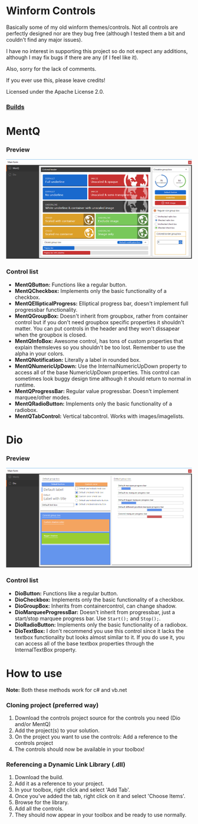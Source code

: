 # Winform Controls
Basically some of my old winform themes/controls. Not all controls are perfectly designed nor are they bug free (although I tested them a bit and couldn't find any major issues).

I have no interest in supporting this project so do not expect any additions, although I may fix bugs if there are any (if I feel like it).

Also, sorry for the lack of comments.

If you ever use this, please leave credits!

Licensed under the Apache License 2.0.

### [Builds](builds)

# MentQ
### Preview
![MentQ control preview](preview-mentq.png)

### Control list
* __MentQButton:__ Functions like a regular button.
* __MentQCheckbox:__ Implements only the basic functionality of a checkbox.
* __MentQEllipticalProgress:__ Elliptical progress bar, doesn't implement full progressbar functionality.
* __MentQGroupBox:__ Doesn't inherit from groupbox, rather from container control but if you don't need groupbox specific properties it shouldn't matter. You can put controls in the header and they won't dissapear when the groupbox is closed.
* __MentQInfoBox:__ Awesome control, has tons of custom properties that explain themsleves so you shouldn't be too lost. Remember to use the alpha in your colors.
* __MentQNotification:__ Literally a label in rounded box.
* __MentQNumericUpDown:__ Use the InternalNumericUpDown property to access all of the base NumericUpDown properties. This control can sometimes look buggy design time although it should return to normal in runtime.
* __MentQProgressBar:__ Regular value progressbar. Doesn't implement marquee/other modes.
* __MentQRadioButton:__ Implements only the basic functionality of a radiobox.
* __MentQTabControl:__ Vertical tabcontrol. Works with images/imagelists.

# Dio
### Preview
![Dio control preview](preview-dio.png)

### Control list
* __DioButton:__ Functions like a regular button.
* __DioCheckbox:__ Implements only the basic functionality of a checkbox.
* __DioGroupBox:__ Inherits from containercontrol, can change shadow.
* __DioMarqueeProgressBar:__ Doesn't inherit from progressbar, just a start/stop marquee progress bar. Use `Start();` and `Stop();`.
* __DioRadioButton:__ Implements only the basic functionality of a radiobox.
* __DioTextBox:__ I don't recommend you use this control since it lacks the textbox functionality but looks almost similar to it. If you do use it, you can access all of the base textbox properties through the InternalTextBox property.

# How to use
__Note:__ Both these methods work for c# and vb.net

### Cloning project (preferred way)
1. Download the controls project source for the controls you need (Dio and/or MentQ)
2. Add the project(s) to your solution.
3. On the project you want to use the controls: Add a reference to the controls project
4. The controls should now be available in your toolbox!

### Referencing a Dynamic Link Library (.dll)
1. Download the build.
2. Add it as a reference to your project.
3. In your toolbox, right click and select 'Add Tab'.
4. Once you've added the tab, right click on it and select 'Choose Items'.
5. Browse for the library.
6. Add all the controls.
7. They should now appear in your toolbox and be ready to use normally.
